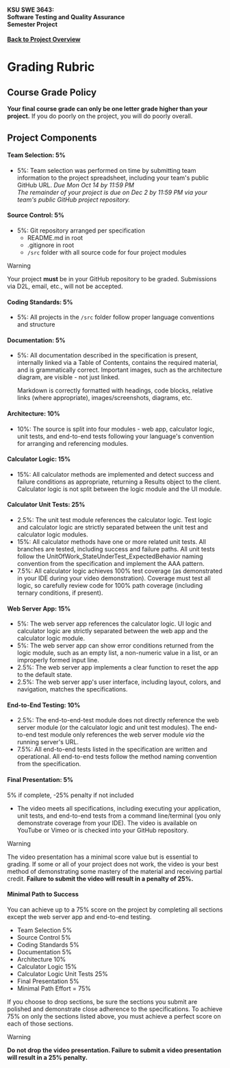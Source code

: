 #### KSU SWE 3643:<br/>Software Testing and Quality Assurance<br/>Semester Project

[**Back to Project Overview**](README.md)

# Grading Rubric

## Course Grade Policy

**Your final course grade can only be one letter grade higher than your project.** If you do poorly on the project, you will do poorly overall.

## Project Components

#### Team Selection: 5%

-  5%: Team selection was performed on time by submitting team information to the project spreadsheet, including your team's public GitHub URL.
   *Due Mon Oct 14 by 11:59 PM*<br>
   *The remainder of your project is due on Dec 2 by 11:59 PM via your team's public GitHub project repository.*

#### Source Control: 5%

-  5%: Git repository arranged per specification
   -  README.md in root
   -  .gitignore in root
   -  `/src` folder with all source code for four project modules

> [!WARNING] 
>
> Your project **must** be in your GitHub repository to be graded. Submissions via D2L, email, etc., will not be accepted.

#### Coding Standards: 5%

-  5%: All projects in the `/src` folder follow proper language conventions and structure

#### Documentation: 5%

-  5%: All documentation described in the specification is present, internally linked via a Table of Contents, contains the required material, and is grammatically correct. Important images, such as the architecture diagram, are visible - not just linked.

   Markdown is correctly formatted with headings, code blocks, relative links (where appropriate), images/screenshots, diagrams, etc.

#### Architecture: 10%

-  10%: The source is split into four modules - web app, calculator logic, unit tests, and end-to-end tests following your language's convention for arranging and referencing modules.

#### Calculator Logic: 15%

-  15%: All calculator methods are implemented and detect success and failure conditions as appropriate, returning a Results object to the client. Calculator logic is not split between the logic module and the UI module.

#### Calculator Unit Tests: 25%

-  2.5%: The unit test module references the calculator logic. Test logic and calculator logic are strictly separated between the unit test and calculator logic modules.
-  15%: All calculator methods have one or more related unit tests. All branches are tested, including success and failure paths. All unit tests follow the UnitOfWork_StateUnderTest_ExpectedBehavior naming convention from the specification and implement the AAA pattern.
-  7.5%: All calculator logic achieves 100% test coverage (as demonstrated in your IDE during your video demonstration). Coverage must test all logic, so carefully review code for 100% path coverage (including ternary conditions, if present).

#### Web Server App: 15%

-  5%: The web server app references the calculator logic. UI logic and calculator logic are strictly separated between the web app and the calculator logic module.
-  5%: The web server app can show error conditions returned from the logic module, such as an empty list, a non-numeric value in a list, or an improperly formed input line.
-  2.5%: The web server app implements a clear function to reset the app to the default state.
-  2.5%: The web server app's user interface, including layout, colors, and navigation, matches the specifications.

#### End-to-End Testing: 10%

-  2.5%: The end-to-end-test module does not directly reference the web server module (or the calculator logic and unit test modules). The end-to-end test module only references the web server module *via* the running server's URL.
-  7.5%: All end-to-end tests listed in the specification are written and operational. All end-to-end tests follow the method naming convention from the specification. 

#### Final Presentation: 5%

5% if complete, -25% penalty if not included

-  The video meets all specifications, including executing your application, unit tests, and end-to-end tests from a command line/terminal (you only demonstrate coverage from your IDE). The video is available on YouTube or Vimeo or is checked into your GitHub repository.

> [!WARNING]
>
> The video presentation has a minimal score value but is essential to grading. If some or all of your project does not work, the video is your best method of demonstrating some mastery of the material and receiving partial credit. **Failure to submit the video will result in a penalty of 25%.**

#### Minimal Path to Success

You can achieve up to a 75% score on the project by completing all sections except the web server app and end-to-end testing.

- Team Selection 5%
- Source Control 5%
- Coding Standards 5%
- Documentation 5%
- Architecture 10%
- Calculator Logic 15%
- Calculator Logic Unit Tests 25%
- Final Presentation 5%
- Minimal Path Effort = 75%

If you choose to drop sections, be sure the sections you submit are polished and demonstrate close adherence to the specifications. To achieve 75% on only the sections listed above, you must achieve a perfect score on each of those sections.

> [!WARNING]
>
> **Do not drop the video presentation. Failure to submit a video presentation will result in a 25% penalty.**

